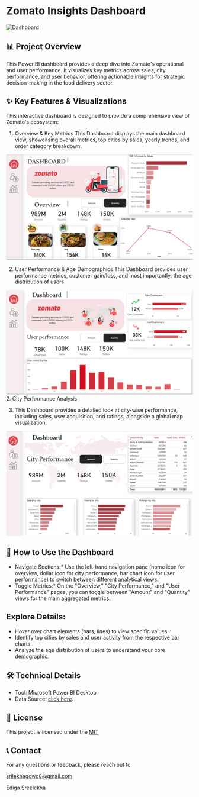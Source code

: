 # Zomato Insights Dashboard
![Dashboard]()
## 📊 Project Overview

This Power BI dashboard provides a deep dive into Zomato's operational and user performance. It visualizes key metrics across sales, city performance, and user behavior, offering actionable insights for strategic decision-making in the food delivery sector.

## ✨ Key Features & Visualizations

This interactive dashboard is designed to provide a comprehensive view of Zomato's ecosystem:

1. Overview & Key Metrics
This Dashboard displays the main dashboard view, showcasing overall metrics, top cities by sales, yearly trends, and order category breakdown.

![OVERVIEW ](https://github.com/edigasreelekha/Zomato-Dashboard/blob/main/Overview.png)

2. User Performance & Age Demographics 
This Dashboard provides user performance metrics, customer gain/loss, and most importantly, the age distribution of users.

![User](https://github.com/edigasreelekha/Zomato-Dashboard/blob/main/User%20Performance.png)2. City Performance Analysis

3. This Dashboard provides a detailed look at city-wise performance, including sales, user acquisition, and ratings, alongside a global map visualization.

![CiTY](https://github.com/edigasreelekha/Zomato-Dashboard/blob/main/City%20Performance.png)

## 🚀 How to Use the Dashboard

* Navigate Sections:* Use the left-hand navigation pane (home icon for overview, dollar icon for city performance, bar chart icon for user performance) to switch between different analytical views.
* Toggle Metrics:* On the "Overview," "City Performance," and "User Performance" pages, you can toggle between "Amount" and "Quantity" views for the main aggregated metrics.
  
## Explore Details:

* Hover over chart elements (bars, lines) to view specific values.
* Identify top cities by sales and user activity from the respective bar charts.
* Analyze the age distribution of users to understand your core demographic.

## 🛠️ Technical Details

* Tool: Microsoft Power BI Desktop
* Data Source: [click here](https://github.com/edigasreelekha/Zomato-Dashboard).

## 📝 License

This project is licensed under the [MIT](https://github.com/edigasreelekha/License)

## 📞 Contact

For any questions or feedback, please reach out to 

srilekhagowd8@gmail.com

Ediga Sreelekha
